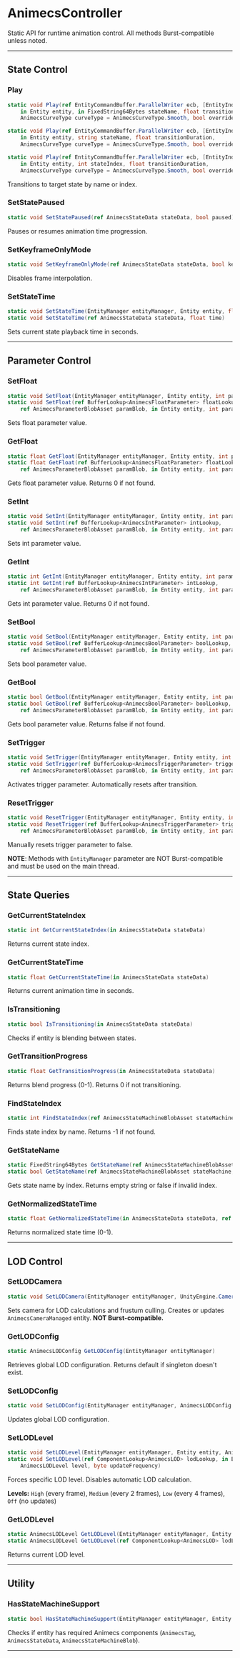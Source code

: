 # AnimecsController

Static API for runtime animation control. All methods Burst-compatible unless noted.

---

## State Control

### Play

```csharp
static void Play(ref EntityCommandBuffer.ParallelWriter ecb, [EntityIndexInQuery] int index, 
    in Entity entity, in FixedString64Bytes stateName, float transitionDuration, 
    AnimecsCurveType curveType = AnimecsCurveType.Smooth, bool overrideExitTime = false, bool resetTime = true)

static void Play(ref EntityCommandBuffer.ParallelWriter ecb, [EntityIndexInQuery] int index, 
    in Entity entity, string stateName, float transitionDuration, 
    AnimecsCurveType curveType = AnimecsCurveType.Smooth, bool overrideExitTime = false, bool resetTime = true)

static void Play(ref EntityCommandBuffer.ParallelWriter ecb, [EntityIndexInQuery] int index, 
    in Entity entity, int stateIndex, float transitionDuration, 
    AnimecsCurveType curveType = AnimecsCurveType.Smooth, bool overrideExitTime = false, bool resetTime = true)
```

Transitions to target state by name or index.

### SetStatePaused

```csharp
static void SetStatePaused(ref AnimecsStateData stateData, bool paused)
```

Pauses or resumes animation time progression.

### SetKeyframeOnlyMode

```csharp
static void SetKeyframeOnlyMode(ref AnimecsStateData stateData, bool keyframeOnly)
```

Disables frame interpolation.

### SetStateTime

```csharp
static void SetStateTime(EntityManager entityManager, Entity entity, float time)
static void SetStateTime(ref AnimecsStateData stateData, float time)
```

Sets current state playback time in seconds.

---

## Parameter Control

### SetFloat

```csharp
static void SetFloat(EntityManager entityManager, Entity entity, int parameterHash, float value)
static void SetFloat(ref BufferLookup<AnimecsFloatParameter> floatLookup, 
    ref AnimecsParameterBlobAsset paramBlob, in Entity entity, int parameterHash, float value)
```

Sets float parameter value.

### GetFloat

```csharp
static float GetFloat(EntityManager entityManager, Entity entity, int parameterHash)
static float GetFloat(ref BufferLookup<AnimecsFloatParameter> floatLookup, 
    ref AnimecsParameterBlobAsset paramBlob, in Entity entity, int parameterHash)
```

Gets float parameter value. Returns 0 if not found.

### SetInt

```csharp
static void SetInt(EntityManager entityManager, Entity entity, int parameterHash, int value)
static void SetInt(ref BufferLookup<AnimecsIntParameter> intLookup, 
    ref AnimecsParameterBlobAsset paramBlob, in Entity entity, int parameterHash, int value)
```

Sets int parameter value.

### GetInt

```csharp
static int GetInt(EntityManager entityManager, Entity entity, int parameterHash)
static int GetInt(ref BufferLookup<AnimecsIntParameter> intLookup, 
    ref AnimecsParameterBlobAsset paramBlob, in Entity entity, int parameterHash)
```

Gets int parameter value. Returns 0 if not found.

### SetBool

```csharp
static void SetBool(EntityManager entityManager, Entity entity, int parameterHash, bool value)
static void SetBool(ref BufferLookup<AnimecsBoolParameter> boolLookup, 
    ref AnimecsParameterBlobAsset paramBlob, in Entity entity, int parameterHash, bool value)
```

Sets bool parameter value.

### GetBool

```csharp
static bool GetBool(EntityManager entityManager, Entity entity, int parameterHash)
static bool GetBool(ref BufferLookup<AnimecsBoolParameter> boolLookup, 
    ref AnimecsParameterBlobAsset paramBlob, in Entity entity, int parameterHash)
```

Gets bool parameter value. Returns false if not found.

### SetTrigger

```csharp
static void SetTrigger(EntityManager entityManager, Entity entity, int parameterHash)
static void SetTrigger(ref BufferLookup<AnimecsTriggerParameter> triggerLookup, 
    ref AnimecsParameterBlobAsset paramBlob, in Entity entity, int parameterHash)
```

Activates trigger parameter. Automatically resets after transition.

### ResetTrigger

```csharp
static void ResetTrigger(EntityManager entityManager, Entity entity, int parameterHash)
static void ResetTrigger(ref BufferLookup<AnimecsTriggerParameter> triggerLookup, 
    ref AnimecsParameterBlobAsset paramBlob, in Entity entity, int parameterHash)
```

Manually resets trigger parameter to false.

**NOTE**: Methods with `EntityManager` parameter are NOT Burst-compatible and must be used on the main thread.

---

## State Queries

### GetCurrentStateIndex

```csharp
static int GetCurrentStateIndex(in AnimecsStateData stateData)
```

Returns current state index.

### GetCurrentStateTime

```csharp
static float GetCurrentStateTime(in AnimecsStateData stateData)
```

Returns current animation time in seconds.

### IsTransitioning

```csharp
static bool IsTransitioning(in AnimecsStateData stateData)
```

Checks if entity is blending between states.

### GetTransitionProgress

```csharp
static float GetTransitionProgress(in AnimecsStateData stateData)
```

Returns blend progress (0-1). Returns 0 if not transitioning.

### FindStateIndex

```csharp
static int FindStateIndex(ref AnimecsStateMachineBlobAsset stateMachine, in FixedString64Bytes stateName)
```

Finds state index by name. Returns -1 if not found.

### GetStateName

```csharp
static FixedString64Bytes GetStateName(ref AnimecsStateMachineBlobAsset stateMachine, int stateIndex)
static bool GetStateName(ref AnimecsStateMachineBlobAsset stateMachine, int stateIndex, out FixedString64Bytes stateName)
```

Gets state name by index. Returns empty string or false if invalid index.

### GetNormalizedStateTime

```csharp
static float GetNormalizedStateTime(in AnimecsStateData stateData, ref AnimecsStateMachineBlobAsset stateMachine)
```

Returns normalized state time (0-1).

---

## LOD Control

### SetLODCamera

```csharp
static void SetLODCamera(EntityManager entityManager, UnityEngine.Camera camera)
```

Sets camera for LOD calculations and frustum culling. Creates or updates `AnimecsCameraManaged` entity. **NOT Burst-compatible.**

### GetLODConfig

```csharp
static AnimecsLODConfig GetLODConfig(EntityManager entityManager)
```

Retrieves global LOD configuration. Returns default if singleton doesn't exist.

### SetLODConfig

```csharp
static void SetLODConfig(EntityManager entityManager, AnimecsLODConfig config)
```

Updates global LOD configuration.

### SetLODLevel

```csharp
static void SetLODLevel(EntityManager entityManager, Entity entity, AnimecsLODLevel level)
static void SetLODLevel(ref ComponentLookup<AnimecsLOD> lodLookup, in Entity entity, 
    AnimecsLODLevel level, byte updateFrequency)
```

Forces specific LOD level. Disables automatic LOD calculation.

**Levels:** `High` (every frame), `Medium` (every 2 frames), `Low` (every 4 frames), `Off` (no updates)

### GetLODLevel

```csharp
static AnimecsLODLevel GetLODLevel(EntityManager entityManager, Entity entity)
static AnimecsLODLevel GetLODLevel(ref ComponentLookup<AnimecsLOD> lodLookup, in Entity entity)
```

Returns current LOD level.

---

## Utility

### HasStateMachineSupport

```csharp
static bool HasStateMachineSupport(EntityManager entityManager, Entity entity)
```

Checks if entity has required Animecs components (`AnimecsTag`, `AnimecsStateData`, `AnimecsStateMachineBlob`).

---